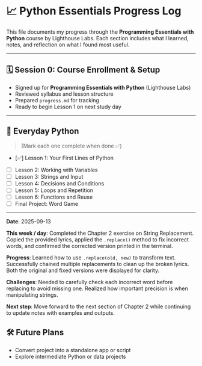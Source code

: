 # 📈 Python Essentials Progress Log

This file documents my progress through the **Programming Essentials with Python** course by Lighthouse Labs. Each section includes what I learned, notes, and reflection on what I found most useful.

---

## 🗓 Session 0: Course Enrollment & Setup
- Signed up for **Programming Essentials with Python** (Lighthouse Labs)
- Reviewed syllabus and lesson structure
- Prepared `progress.md` for tracking
- Ready to begin Lesson 1 on next study day


---

## 📆 Everyday Python
> (Mark each one complete when done ✅)

- [✅] Lesson 1: Your First Lines of Python  
- [ ] Lesson 2: Working with Variables  
- [ ] Lesson 3: Strings and Input  
- [ ] Lesson 4: Decisions and Conditions  
- [ ] Lesson 5: Loops and Repetition  
- [ ] Lesson 6: Functions and Reuse  
- [ ] Final Project: Word Game

---


**Date**: 2025-09-13

**This week / day**: Completed the Chapter 2 exercise on String Replacement. 
Copied the provided lyrics, applied the `.replace()` method to fix incorrect words, 
and confirmed the corrected version printed in the terminal.

**Progress**: Learned how to use `.replace(old, new)` to transform text. 
Successfully chained multiple replacements to clean up the broken lyrics. 
Both the original and fixed versions were displayed for clarity.

**Challenges**: Needed to carefully check each incorrect word before replacing 
to avoid missing one. Realized how important precision is when manipulating strings.

**Next step**: Move forward to the next section of Chapter 2 while continuing 
to update notes with examples and outputs. 


 


## 🛠 Future Plans
- Convert project into a standalone app or script
- Explore intermediate Python or data projects

